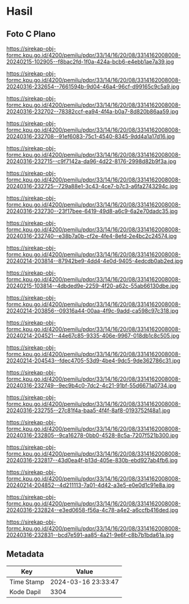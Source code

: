 # Hasil

## Foto C Plano

https://sirekap-obj-formc.kpu.go.id/4200/pemilu/pdpr/33/14/16/20/08/3314162008008-20240215-102905--f8bac2fd-1f0a-424a-bcb6-e4ebb1ae7a39.jpg

https://sirekap-obj-formc.kpu.go.id/4200/pemilu/pdpr/33/14/16/20/08/3314162008008-20240316-232654--7661594b-9d04-46a4-96cf-d99165c9c5a9.jpg

https://sirekap-obj-formc.kpu.go.id/4200/pemilu/pdpr/33/14/16/20/08/3314162008008-20240316-232702--78382ccf-ea94-4f4a-b0a7-8d820b86aa59.jpg

https://sirekap-obj-formc.kpu.go.id/4200/pemilu/pdpr/33/14/16/20/08/3314162008008-20240316-232708--91ef6083-75c1-4540-8345-9dd4a1a17d16.jpg

https://sirekap-obj-formc.kpu.go.id/4200/pemilu/pdpr/33/14/16/20/08/3314162008008-20240316-232715--c9f7142a-da96-4d22-8176-2998d82b9f3a.jpg

https://sirekap-obj-formc.kpu.go.id/4200/pemilu/pdpr/33/14/16/20/08/3314162008008-20240316-232725--729a88e1-3c43-4ce7-b7c3-a6fa2743294c.jpg

https://sirekap-obj-formc.kpu.go.id/4200/pemilu/pdpr/33/14/16/20/08/3314162008008-20240316-232730--23f17bee-6419-49d8-a6c9-6a2e70dadc35.jpg

https://sirekap-obj-formc.kpu.go.id/4200/pemilu/pdpr/33/14/16/20/08/3314162008008-20240316-232740--e38b7a0b-cf2e-4fe4-8efd-2e4bc2c24574.jpg

https://sirekap-obj-formc.kpu.go.id/4200/pemilu/pdpr/33/14/16/20/08/3314162008008-20240214-203814--87942be9-4dd4-4e0d-9405-4edcdb0ab2ed.jpg

https://sirekap-obj-formc.kpu.go.id/4200/pemilu/pdpr/33/14/16/20/08/3314162008008-20240215-103814--4dbded9e-2259-4f20-a62c-55ab66130dbe.jpg

https://sirekap-obj-formc.kpu.go.id/4200/pemilu/pdpr/33/14/16/20/08/3314162008008-20240214-203856--09316a44-00aa-4f9c-9add-ca598c97c318.jpg

https://sirekap-obj-formc.kpu.go.id/4200/pemilu/pdpr/33/14/16/20/08/3314162008008-20240214-204521--44e67c85-9335-406e-9967-018db1c8c505.jpg

https://sirekap-obj-formc.kpu.go.id/4200/pemilu/pdpr/33/14/16/20/08/3314162008008-20240214-204543--fdec4705-53d9-4be4-9dc5-9de362786c31.jpg

https://sirekap-obj-formc.kpu.go.id/4200/pemilu/pdpr/33/14/16/20/08/3314162008008-20240316-232749--9ec9b4c0-7dc2-4c21-91bf-55d6671a0734.jpg

https://sirekap-obj-formc.kpu.go.id/4200/pemilu/pdpr/33/14/16/20/08/3314162008008-20240316-232755--27c81f4a-baa5-4f4f-8af8-0193752f48a1.jpg

https://sirekap-obj-formc.kpu.go.id/4200/pemilu/pdpr/33/14/16/20/08/3314162008008-20240316-232805--9ca16278-0bb0-4528-8c5a-7207f521b300.jpg

https://sirekap-obj-formc.kpu.go.id/4200/pemilu/pdpr/33/14/16/20/08/3314162008008-20240316-232817--43d0ea4f-b13d-405e-830b-ebd927ab4fb6.jpg

https://sirekap-obj-formc.kpu.go.id/4200/pemilu/pdpr/33/14/16/20/08/3314162008008-20240214-204852--4d211113-7a01-4d42-a3e5-e0e0d1c91e8a.jpg

https://sirekap-obj-formc.kpu.go.id/4200/pemilu/pdpr/33/14/16/20/08/3314162008008-20240316-232824--e3ed0658-f56a-4c78-a4e2-a6ccfb416ded.jpg

https://sirekap-obj-formc.kpu.go.id/4200/pemilu/pdpr/33/14/16/20/08/3314162008008-20240316-232831--bcd7e591-aa85-4a21-9e6f-c8b7b1bda61a.jpg


## Metadata

| Key        | Value               |
| ---------- | ------------------- |
| Time Stamp | 2024-03-16 23:33:47 |
| Kode Dapil | 3304                |



